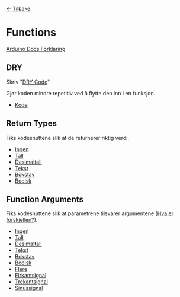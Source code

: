 [<- Tilbake](/README.md)

# Functions

[Arduino Docs Forklaring](https://docs.arduino.cc/learn/programming/functions)

## DRY

Skriv "[DRY Code](https://en.wikipedia.org/wiki/Don%27t_repeat_yourself)"

Gjør koden mindre repetitiv ved å flytte den inn i en funksjon.

- [Kode](dry/dry.ino)

## Return Types

Fiks kodesnuttene slik at de returnerer riktig verdi.
- [Ingen](ReturnTypes/empty/empty.ino)
- [Tall](ReturnTypes/number/number.ino)
- [Desimaltall](ReturnTypes/decimal/decimal.ino)
- [Tekst](ReturnTypes/text/text.ino)
- [Bokstav](ReturnTypes/letter/letter.ino)
- [Boolsk](ReturnTypes/boolean/boolean.ino)

## Function Arguments

Fiks kodesnuttene slik at parametrene tilsvarer argumentene ([Hva er forskjellen?](https://stackoverflow.com/questions/156767/whats-the-difference-between-an-argument-and-a-parameter)).

- [Ingen](Arguments/empty/empty.ino)
- [Tall](Arguments/number/number.ino)
- [Desimaltall](Arguments/decimal/decimal.ino)
- [Tekst](Arguments/text/text.ino)
- [Bokstav](Arguments/letter/letter.ino)
- [Boolsk](Arguments/boolean/boolean.ino)
- [Flere](Arguments/multiple/multiple.ino)
- [Firkantsignal](Arguments/squarewave/squarewave.ino)
- [Trekantsignal](Arguments/trianglewave/trianglewave.ino)
- [Sinussignal](Arguments/sinewave/sinewave.ino)
